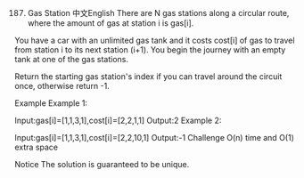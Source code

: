 187. Gas Station
中文English
There are N gas stations along a circular route, where the amount of gas at station i is gas[i].

You have a car with an unlimited gas tank and it costs cost[i] of gas to travel from station i to its next station (i+1). You begin the journey with an empty tank at one of the gas stations.

Return the starting gas station's index if you can travel around the circuit once, otherwise return -1.

Example
Example 1:

Input:gas[i]=[1,1,3,1],cost[i]=[2,2,1,1]
Output:2
Example 2:

Input:gas[i]=[1,1,3,1],cost[i]=[2,2,10,1]
Output:-1
Challenge
O(n) time and O(1) extra space

Notice
The solution is guaranteed to be unique.

